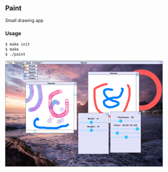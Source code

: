 ## Paint
Small drawing app 


### Usage
```
$ make init
$ make
$ ./paint
```

![Paint](/screenshots/paint.png)